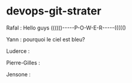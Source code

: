 # devops-git-strater

Rafal : Hello guys             ((((()-----P-O-W-E-R-----((((()

Yann : pourquoi le ciel est bleu?

Luderce :

Pierre-Gilles : 

Jensone : 

